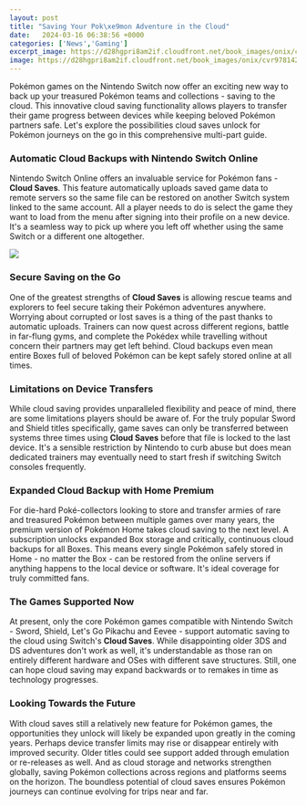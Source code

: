 ```yaml
---
layout: post
title: "Saving Your Pok\xe9mon Adventure in the Cloud"
date:   2024-03-16 06:38:56 +0000
categories: ['News','Gaming']
excerpt_image: https://d28hgpri8am2if.cloudfront.net/book_images/onix/cvr9781421594514/pokemon-adventures-20th-anniversary-illustration-book-9781421594514_hr.jpg
image: https://d28hgpri8am2if.cloudfront.net/book_images/onix/cvr9781421594514/pokemon-adventures-20th-anniversary-illustration-book-9781421594514_hr.jpg
---
```


Pokémon games on the Nintendo Switch now offer an exciting new way to back up your treasured Pokémon teams and collections - saving to the cloud. This innovative cloud saving functionality allows players to transfer their game progress between devices while keeping beloved Pokémon partners safe. Let's explore the possibilities cloud saves unlock for Pokémon journeys on the go in this comprehensive multi-part guide.
### Automatic Cloud Backups with Nintendo Switch Online
Nintendo Switch Online offers an invaluable service for Pokémon fans - **Cloud Saves**. This feature automatically uploads saved game data to remote servers so the same file can be restored on another Switch system linked to the same account. All a player needs to do is select the game they want to load from the menu after signing into their profile on a new device. It's a seamless way to pick up where you left off whether using the same Switch or a different one altogether. 

![](https://d28hgpri8am2if.cloudfront.net/book_images/onix/cvr9781421594514/pokemon-adventures-20th-anniversary-illustration-book-9781421594514_hr.jpg)
### Secure Saving on the Go 
One of the greatest strengths of **Cloud Saves** is allowing rescue teams and explorers to feel secure taking their Pokémon adventures anywhere. Worrying about corrupted or lost saves is a thing of the past thanks to automatic uploads. Trainers can now quest across different regions, battle in far-flung gyms, and complete the Pokédex while travelling without concern their partners may get left behind. Cloud backups even mean entire Boxes full of beloved Pokémon can be kept safely stored online at all times.
### Limitations on Device Transfers
While cloud saving provides unparalleled flexibility and peace of mind, there are some limitations players should be aware of. For the truly popular Sword and Shield titles specifically, game saves can only be transferred between systems three times using **Cloud Saves** before that file is locked to the last device. It's a sensible restriction by Nintendo to curb abuse but does mean dedicated trainers may eventually need to start fresh if switching Switch consoles frequently. 
### Expanded Cloud Backup with Home Premium
For die-hard Poké-collectors looking to store and transfer armies of rare and treasured Pokémon between multiple games over many years, the premium version of Pokémon Home takes cloud saving to the next level. A subscription unlocks expanded Box storage and critically, continuous cloud backups for all Boxes. This means every single Pokémon safely stored in Home - no matter the Box - can be restored from the online servers if anything happens to the local device or software. It's ideal coverage for truly committed fans.
### The Games Supported Now
At present, only the core Pokémon games compatible with Nintendo Switch - Sword, Shield, Let's Go Pikachu and Eevee - support automatic saving to the cloud using Switch's **Cloud Saves**. While disappointing older 3DS and DS adventures don't work as well, it's understandable as those ran on entirely different hardware and OSes with different save structures. Still, one can hope cloud saving may expand backwards or to remakes in time as technology progresses. 
### Looking Towards the Future 
With cloud saves still a relatively new feature for Pokémon games, the opportunities they unlock will likely be expanded upon greatly in the coming years. Perhaps device transfer limits may rise or disappear entirely with improved security. Older titles could see support added through emulation or re-releases as well. And as cloud storage and networks strengthen globally, saving Pokémon collections across regions and platforms seems on the horizon. The boundless potential of cloud saves ensures Pokémon journeys can continue evolving for trips near and far.